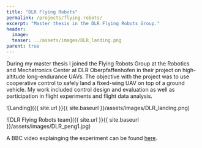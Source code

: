 ```yaml
---
title: "DLR Flying Robots"
permalink: /projects/flying-robots/
excerpt: "Master thesis in the DLR Flying Robots Group."
header:
  image: 
  teaser: ../assets/images/DLR_landing.png
parent: true
---
```

During my master thesis I joined the Flying Robots Group at the Robotics and Mechatronics Center at DLR Oberpfaffenhofen in their project on high-altitude long-endurance UAVs. 
The objective with the project was to use cooperative control to safely land a fixed-wing UAV on top of a ground vehicle. 
My work included control design and evaluation as well as participation in flight experiments and flight data analysis. 

![Landing]({{ site.url }}{{ site.baseurl }}/assets/images/DLR_landing.png)

![DLR Flying Robots team]({{ site.url }}{{ site.baseurl }}/assets/images/DLR_peng1.jpg)

A BBC video explainging the experiment can be found [here](http://www.bbc.com/news/technology-35351709). 
